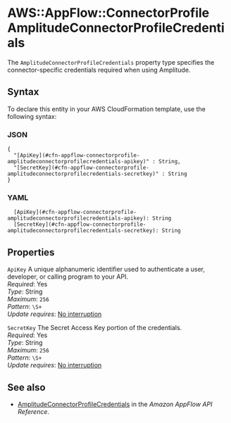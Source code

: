 # AWS::AppFlow::ConnectorProfile AmplitudeConnectorProfileCredentials<a name="aws-properties-appflow-connectorprofile-amplitudeconnectorprofilecredentials"></a>

 The `AmplitudeConnectorProfileCredentials` property type specifies the connector\-specific credentials required when using Amplitude\. 

## Syntax<a name="aws-properties-appflow-connectorprofile-amplitudeconnectorprofilecredentials-syntax"></a>

To declare this entity in your AWS CloudFormation template, use the following syntax:

### JSON<a name="aws-properties-appflow-connectorprofile-amplitudeconnectorprofilecredentials-syntax.json"></a>

```
{
  "[ApiKey](#cfn-appflow-connectorprofile-amplitudeconnectorprofilecredentials-apikey)" : String,
  "[SecretKey](#cfn-appflow-connectorprofile-amplitudeconnectorprofilecredentials-secretkey)" : String
}
```

### YAML<a name="aws-properties-appflow-connectorprofile-amplitudeconnectorprofilecredentials-syntax.yaml"></a>

```
  [ApiKey](#cfn-appflow-connectorprofile-amplitudeconnectorprofilecredentials-apikey): String
  [SecretKey](#cfn-appflow-connectorprofile-amplitudeconnectorprofilecredentials-secretkey): String
```

## Properties<a name="aws-properties-appflow-connectorprofile-amplitudeconnectorprofilecredentials-properties"></a>

`ApiKey`  <a name="cfn-appflow-connectorprofile-amplitudeconnectorprofilecredentials-apikey"></a>
 A unique alphanumeric identifier used to authenticate a user, developer, or calling program to your API\.   
*Required*: Yes  
*Type*: String  
*Maximum*: `256`  
*Pattern*: `\S+`  
*Update requires*: [No interruption](https://docs.aws.amazon.com/AWSCloudFormation/latest/UserGuide/using-cfn-updating-stacks-update-behaviors.html#update-no-interrupt)

`SecretKey`  <a name="cfn-appflow-connectorprofile-amplitudeconnectorprofilecredentials-secretkey"></a>
 The Secret Access Key portion of the credentials\.   
*Required*: Yes  
*Type*: String  
*Maximum*: `256`  
*Pattern*: `\S+`  
*Update requires*: [No interruption](https://docs.aws.amazon.com/AWSCloudFormation/latest/UserGuide/using-cfn-updating-stacks-update-behaviors.html#update-no-interrupt)

## See also<a name="aws-properties-appflow-connectorprofile-amplitudeconnectorprofilecredentials--seealso"></a>
+ [AmplitudeConnectorProfileCredentials](https://docs.aws.amazon.com/appflow/1.0/APIReference/API_AmplitudeConnectorProfileCredentials.html) in the *Amazon AppFlow API Reference*\.